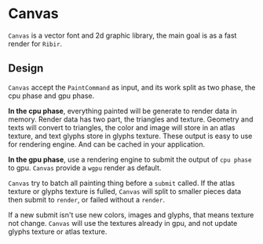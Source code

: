 # Canvas

`Canvas` is a vector font and 2d graphic library, the main goal is as a fast render for `Ribir`.


## Design

`Canvas` accept the `PaintCommand` as input, and its work split as two phase, the cpu phase and gpu phase.

**In the cpu phase**, everything painted will be generate to render data in memory. Render data has two part, the triangles and texture. Geometry and texts will convert to triangles, the color and image will store in an atlas texture, and text glyphs store in glyphs texture. These output is easy to use for rendering engine. And can be cached in your application.

**In the gpu phase**, use a rendering engine to submit the output of `cpu phase` to gpu. `Canvas` provide a `wgpu` render as default.

`Canvas` try to batch all painting thing before a `submit` called. If the atlas texture or glyphs texture is fulled, `Canvas` will split to smaller pieces data then submit to `render`, or failed without a `render`. 

If a new submit isn't use new colors, images and glyphs, that means texture not change. `Canvas` will use the textures already in gpu, and not update glyphs texture or atlas texture.
